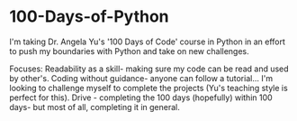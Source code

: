 # 100-Days-of-Python
I'm taking Dr. Angela Yu's '100 Days of Code' course in Python in an effort to push my boundaries with Python and take on new challenges.

Focuses:
Readability as a skill- making sure my code can be read and used by other's.
Coding without guidance- anyone can follow a tutorial... I'm looking to challenge myself to complete the projects (Yu's teaching style is perfect for this).
Drive - completing the 100 days (hopefully) within 100 days- but most of all, completing it in general.
